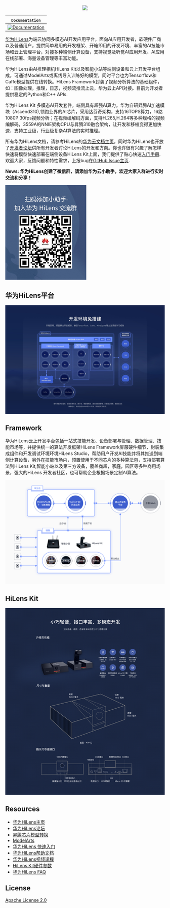 <div align="center">
<img src="docs/pics/hilens.png"/>
</div>

**`Documentation`** |
------------------- |
[![Documentation](https://img.shields.io/badge/api-reference-blue.svg)](https://support.huaweicloud.com/devg-hilens/hilens_05_0002.html) |

[华为HiLens](https://www.huaweicloud.com/product/hilens.html)为端云协同多模态AI开发应用平台，面向AI应用开发者，软硬件厂商以及普通用户，提供简单易用的开发框架、开箱即用的开发环境、丰富的AI技能市场和云上管理平台，对接多种端侧计算设备，支持视觉及听觉AI应用开发、AI应用在线部署、海量设备管理等丰富功能。

华为HiLens由AI推理相机HiLens Kit以及智能小站等端侧设备和云上开发平台组成，可通过ModelArts或离线导入训练好的模型，同时平台也为Tensorflow和Caffe模型提供在线转换。HiLens Framework封装了视频分析算法的基础组件，如：图像处理，推理，日志，视频流推流上云，华为云上API对接。目前为开发者提供稳定的Python和C++ APIs.

华为HiLens Kit 多模态AI开发套件，端侧具有超强AI算力。华为自研昇腾AI加速模块（Ascend310),领跑业界的AI芯片，采用达芬奇架构，支持16TOPS算力，16路1080P 30fps视频分析；在视频编解码方面，支持H.265,H.264等多种规格的视频编解码，3559A的NNIE架构CPU与昇腾310融合架构，让开发和移植变得更加快速，支持工业级，行业级复杂AI算法的实时推理。

所有华为HiLens文档，请参考HiLens的[华为云文档主页](https://support.huaweicloud.com/hilens/index.html)，同时华为HiLens也开放了[开发者论坛](https://bbs.huaweicloud.com/forum/forum-771-1.html)供所有开发者讨论HiLens的开发和方向。你也许很有兴趣了解怎样快速将模型快速部署在端侧设备HiLens Kit上面，我们提供了贴心快速[入门手册](https://support.huaweicloud.com/qs-hilens/hilens_04_0002.html).欢迎大家，反馈问题和特性需求，上报bug在[GitHub Issue主页](https://github.com/huaweicloud/HiLens-Lab/issues).

**News: 华为HiLens创建了微信群，请添加华为云小助手，欢迎大家入群进行实时交流和分享！**

<img src="docs/pics/qr_code.png" alt="qr_code" width="256"/>

## 华为HiLens平台

<div align="center">
<img src="docs/pics/hilens_platform.jpg"/>
</div>

## Framework 

华为HiLens云上开发平台包括一站式技能开发、设备部署与管理、数据管理、技能市场等，并提供统一的算法开发框架HiLens Framework屏蔽硬件细节，封装集成组件和开发调试环境环境HiLens Studio，帮助用户开发AI技能并将其推送到端侧计算设备，另外在技能市场内，预置使用于不同芯片的多种算法包，支持部署算法到HiLens Kit,智能小站以及第三方设备，覆盖商超，家庭，园区等多种商用场景，强大的HiLens 开发者社区，也可帮助企业根据场景定制AI算法。

<div align="center">
<img src="docs/pics/hilens_str.png"/>
</div>

## HiLens Kit

<div align="center">
<img src="docs/pics/hilens_size.png"/>
</div>


## Resources

*   [华为HiLens主页](https://www.huaweicloud.com/product/hilens.html)
*   [华为HiLens论坛](https://bbs.huaweicloud.com/forum/forum-771-1.html)
*   [昇腾芯片模型转换](https://support.huawei.com/enterprise/zh/doc/EDOC1100107956)
*   [ModelArts](https://www.huaweicloud.com/product/modelarts.html)
*   [华为HiLens 快速入门](https://support.huaweicloud.com/qs-hilens/hilens_04_0002.html)
*   [华为HiLens帮助文档](https://support.huaweicloud.com/productdesc-hilens/hilens_01_0001.html)
*   [华为HiLens视频课程](https://education.huaweicloud.com:8443/courses/course-v1:HuaweiX+CBUCNXE034+Self-paced/about?isAuth=0&cfrom=hwc)
*   [HiLens Kit硬件参数](https://support.huawei.com/enterprise/zh/ai-computing-platform/a200-3000hilens-pid-250700826)
*   [华为HiLens FAQ](https://support.huaweicloud.com/hilens_faq/HiLens_03_0001.html)


## License 

[Apache License 2.0](LICENSE)